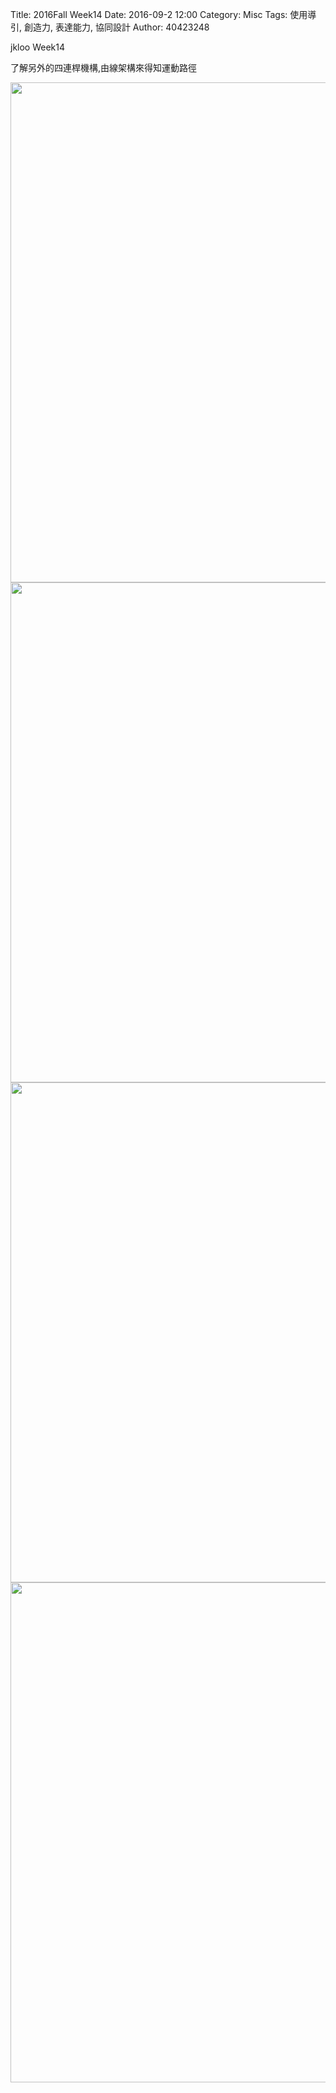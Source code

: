 Title: 2016Fall Week14
Date: 2016-09-2 12:00
Category: Misc
Tags: 使用導引, 創造力, 表達能力, 協同設計
Author: 40423248

jkloo Week14

了解另外的四連桿機構,由線架構來得知運動路徑

<img src="./../fourbar.png" width= "800" />

<img src="./../fourbar30.png" width= "800" />

<img src="./../fourbar50.png" width= "800" />

<img src="./../fourbar60.png" width= "800" />